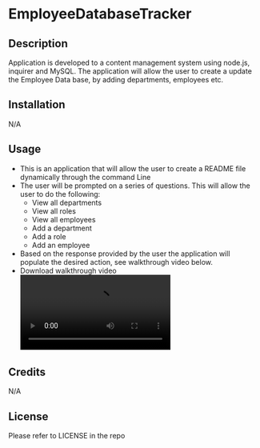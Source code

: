 # EmployeeDatabaseTracker

## Description

Application is developed to a content management system using node.js, inquirer and MySQL. The application will allow the user to create a update the Employee Data base, by adding departments, employees etc. 


## Installation


N/A

## Usage

- This is an application that will allow the user to create a README file dynamically through the command Line
- The user will be prompted on a series of questions. This will allow the user to do the following:
    - View all departments
    - View all roles
    - View all employees
    - Add a department
    - Add a role
    - Add an employee
- Based on the response provided by the user the application will populate the desired action, see walkthrough video below.
- Download walkthrough video ![here](./EmployeeDBTracker.webm)

## Credits

N/A

## License

Please refer to LICENSE in the repo
